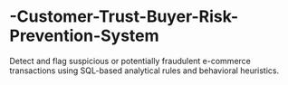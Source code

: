# -Customer-Trust-Buyer-Risk-Prevention-System
Detect and flag suspicious or potentially fraudulent e-commerce transactions using SQL-based analytical rules and behavioral heuristics.
